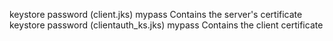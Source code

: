 keystore password (client.jks) mypass		Contains the server's certificate
keystore password (clientauth_ks.jks) mypass	Contains the client certificate
